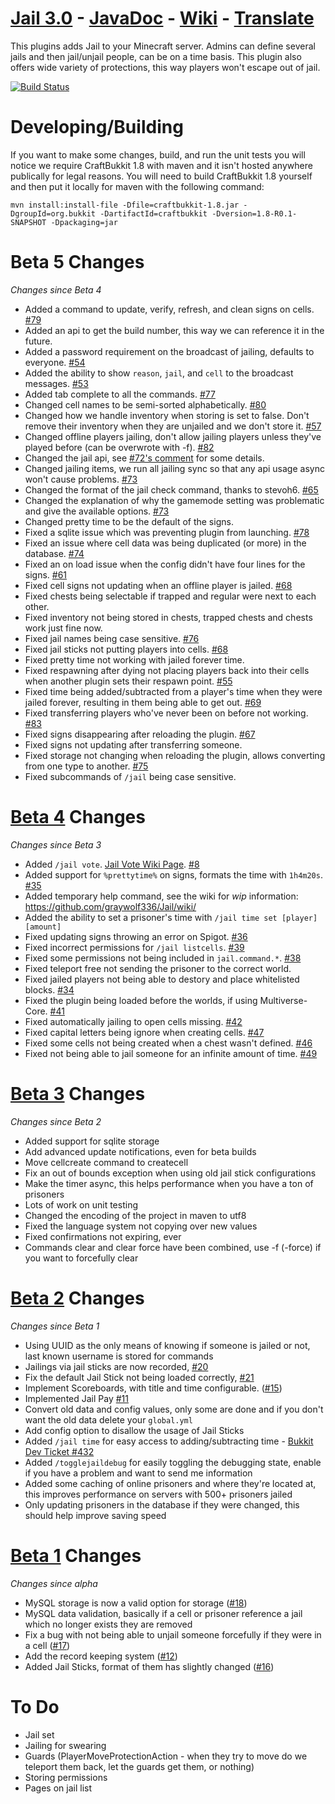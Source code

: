 [Jail 3.0](http://ci.graywolf336.com/job/Jail/) - [JavaDoc](http://ci.graywolf336.com/job/Jail/javadoc) - [Wiki](https://github.com/graywolf336/Jail/wiki) - [Translate](https://poeditor.com/join/project/zK1CT5cash)
====
This plugins adds Jail to your Minecraft server. Admins can define several jails and then jail/unjail people, can be on a time basis. This plugin also offers wide variety of protections, this way players won't escape out of jail.

[![Build Status](http://ci.graywolf336.com/job/Jail/badge/icon)](http://ci.graywolf336.com/job/Jail/)

Developing/Building
===
If you want to make some changes, build, and run the unit tests you will notice we require CraftBukkit 1.8 with maven and it isn't hosted anywhere publically for legal reasons. You will need to build CraftBukkit 1.8 yourself and then put it locally for maven with the following command:

`mvn install:install-file -Dfile=craftbukkit-1.8.jar -DgroupId=org.bukkit -DartifactId=craftbukkit -Dversion=1.8-R0.1-SNAPSHOT -Dpackaging=jar`

Beta 5 Changes
===
*Changes since Beta 4*
* Added a command to update, verify, refresh, and clean signs on cells. [#79](https://github.com/graywolf336/Jail/issues/79)
* Added an api to get the build number, this way we can reference it in the future.
* Added a password requirement on the broadcast of jailing, defaults to everyone. [#54](https://github.com/graywolf336/Jail/issues/54)
* Added the ability to show `reason`, `jail`, and `cell` to the broadcast messages. [#53](https://github.com/graywolf336/Jail/issues/53)
* Added tab complete to all the commands. [#77](https://github.com/graywolf336/Jail/issues/77)
* Changed cell names to be semi-sorted alphabetically. [#80](https://github.com/graywolf336/Jail/issues/80)
* Changed how we handle inventory when storing is set to false. Don't remove their inventory when they are unjailed and we don't store it. [#57](https://github.com/graywolf336/Jail/issues/57)
* Changed offline players jailing, don't allow jailing players unless they've played before (can be overwrote with -f). [#82](https://github.com/graywolf336/Jail/issues/82)
* Changed the jail api, see [#72's comment](https://github.com/graywolf336/Jail/issues/72#issuecomment-104757472) for some details.
* Changed jailing items, we run all jailing sync so that any api usage async won't cause problems. [#73](https://github.com/graywolf336/Jail/issues/73)
* Changed the format of the jail check command, thanks to stevoh6. [#65](https://github.com/graywolf336/Jail/pull/65)
* Changed the explanation of why the gamemode setting was problematic and give the available options. [#73](https://github.com/graywolf336/Jail/issues/73)
* Changed pretty time to be the default of the signs.
* Fixed a sqlite issue which was preventing plugin from launching. [#78](https://github.com/graywolf336/Jail/issues/78)
* Fixed an issue where cell data was being duplicated (or more) in the database. [#74](https://github.com/graywolf336/Jail/issues/74)
* Fixed an on load issue when the config didn't have four lines for the signs. [#61](https://github.com/graywolf336/Jail/issues/61)
* Fixed cell signs not updating when an offline player is jailed. [#68](https://github.com/graywolf336/Jail/issues/68)
* Fixed chests being selectable if trapped and regular were next to each other.
* Fixed inventory not being stored in chests, trapped chests and chests work just fine now.
* Fixed jail names being case sensitive. [#76](https://github.com/graywolf336/Jail/issues/76)
* Fixed jail sticks not putting players into cells. [#68](https://github.com/graywolf336/Jail/issues/68)
* Fixed pretty time not working with jailed forever time.
* Fixed respawning after dying not placing players back into their cells when another plugin sets their respawn point. [#55](https://github.com/graywolf336/Jail/issues/55)
* Fixed time being added/subtracted from a player's time when they were jailed forever, resulting in them being able to get out. [#69](https://github.com/graywolf336/Jail/issues/69)
* Fixed transferring players who've never been on before not working. [#83](https://github.com/graywolf336/Jail/issues/83)
* Fixed signs disappearing after reloading the plugin. [#67](https://github.com/graywolf336/Jail/issues/67)
* Fixed signs not updating after transferring someone.
* Fixed storage not changing when reloading the plugin, allows converting from one type to another. [#75](https://github.com/graywolf336/Jail/issues/75)
* Fixed subcommands of `/jail` being case sensitive.

[Beta 4](https://github.com/graywolf336/Jail/releases/tag/v3.0.0-beta.4) Changes
===
*Changes since Beta 3*
* Added `/jail vote`. [Jail Vote Wiki Page](https://github.com/graywolf336/Jail/wiki/Jail-Vote). [#8](https://github.com/graywolf336/Jail/issues/8)
* Added support for `%prettytime%` on signs, formats the time with `1h4m20s`. [#35](https://github.com/graywolf336/Jail/issues/35)
* Added temporary help command, see the wiki for *wip* information: https://github.com/graywolf336/Jail/wiki/
* Added the ability to set a prisoner's time with `/jail time set [player] [amount]`
* Fixed updating signs throwing an error on Spigot. [#36](https://github.com/graywolf336/Jail/issues/36)
* Fixed incorrect permissions for `/jail listcells`. [#39](https://github.com/graywolf336/Jail/issues/39)
* Fixed some permissions not being included in `jail.command.*`. [#38](https://github.com/graywolf336/Jail/issues/38)
* Fixed teleport free not sending the prisoner to the correct world.
* Fixed jailed players not being able to destory and place whitelisted blocks. [#34](https://github.com/graywolf336/Jail/issues/34)
* Fixed the plugin being loaded before the worlds, if using Multiverse-Core. [#41](https://github.com/graywolf336/Jail/issues/41)
* Fixed automatically jailing to open cells missing. [#42](https://github.com/graywolf336/Jail/issues/42)
* Fixed capital letters being ignore when creating cells. [#47](https://github.com/graywolf336/Jail/issues/47)
* Fixed some cells not being created when a chest wasn't defined. [#46](https://github.com/graywolf336/Jail/issues/46)
* Fixed not being able to jail someone for an infinite amount of time. [#49](https://github.com/graywolf336/Jail/issues/49)

[Beta 3](https://github.com/graywolf336/Jail/releases/tag/v3.0.0-beta.3) Changes
===
*Changes since Beta 2*
* Added support for sqlite storage
* Add advanced update notifications, even for beta builds
* Move cellcreate command to createcell
* Fix an out of bounds exception when using old jail stick configurations
* Make the timer async, this helps performance when you have a ton of prisoners
* Lots of work on unit testing
* Changed the encoding of the project in maven to utf8
* Fixed the language system not copying over new values
* Fixed confirmations not expiring, ever
* Commands clear and clear force have been combined, use -f (-force) if you want to forcefully clear

[Beta 2](https://github.com/graywolf336/Jail/releases/tag/v3.0.0-beta.2) Changes
===
*Changes since Beta 1*
* Using UUID as the only means of knowing if someone is jailed or not, last known username is stored for commands
* Jailings via jail sticks are now recorded, [#20](https://github.com/graywolf336/Jail/issues/20)
* Fix the default Jail Stick not being loaded correctly, [#21](https://github.com/graywolf336/Jail/issues/21)
* Implement Scoreboards, with title and time configurable. ([#15](https://github.com/graywolf336/Jail/issues/15))
* Implemented Jail Pay [#11](https://github.com/graywolf336/Jail/issues/11)
* Convert old data and config values, only some are done and if you don't want the old data delete your `global.yml`
* Add config option to disallow the usage of Jail Sticks
* Added `/jail time` for easy access to adding/subtracting time - [Bukkit Dev Ticket #432](http://dev.bukkit.org/bukkit-plugins/jail/tickets/432/)
* Added `/togglejaildebug` for easily toggling the debugging state, enable if you have a problem and want to send me information
* Added some caching of online prisoners and where they're located at, this improves performance on servers with 500+ prisoners jailed
* Only updating prisoners in the database if they were changed, this should help improve saving speed

[Beta 1](https://github.com/graywolf336/Jail/releases/tag/v3.0.0-beta.1) Changes
===
*Changes since alpha*
* MySQL storage is now a valid option for storage ([#18](https://github.com/graywolf336/Jail/issues/18))
* MySQL data validation, basically if a cell or prisoner reference a jail which no longer exists they are removed
* Fix a bug with not being able to unjail someone forcefully if they were in a cell ([#17](https://github.com/graywolf336/Jail/issues/17))
* Add the record keeping system ([#12](https://github.com/graywolf336/Jail/issues/12))
* Added Jail Sticks, format of them has slightly changed ([#16](https://github.com/graywolf336/Jail/issues/16))

To Do
===
* Jail set
* Jailing for swearing
* Guards (PlayerMoveProtectionAction - when they try to move do we teleport them back, let the guards get them, or nothing)
* Storing permissions
* Pages on jail list
